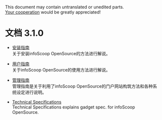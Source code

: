 This document may contain untranslated or unedited parts.  
[Your cooperation](../README.md) would be greatly appreciated!

# 文档 3.1.0

* [安装指南][Installation Guide]  
关于安装infoScoop OpenSource的方法进行解说。

* [用户指南][User Guide]  
关于infoScoop OpenSource的使用方法进行解说。

* [管理指南][Administration Guide]  
管理指南是关于利用了infoScoop OpenSource的门户网站构筑方法和各种系统设定进行说明。

* [Technical Specifications]  
Technical Specifications explains gadget spec. for infoScoop OpenSource.


[Installation Guide]: installation-guide/index.md "安装指南"
[User Guide]: user-guide/index.md "用户指南"
[Administration Guide]: administration-guide/index.md "管理指南"
[Technical Specifications]: technical-specifications/index.md
